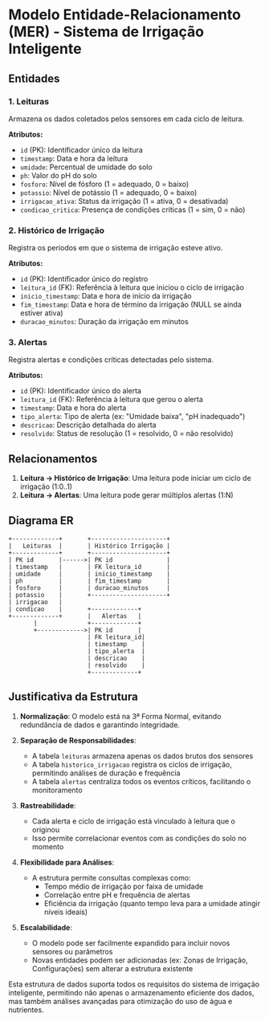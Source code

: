 # Modelo Entidade-Relacionamento (MER) - Sistema de Irrigação Inteligente

## Entidades

### 1. Leituras
Armazena os dados coletados pelos sensores em cada ciclo de leitura.

**Atributos:**
- `id` (PK): Identificador único da leitura
- `timestamp`: Data e hora da leitura
- `umidade`: Percentual de umidade do solo
- `ph`: Valor do pH do solo
- `fosforo`: Nível de fósforo (1 = adequado, 0 = baixo)
- `potassio`: Nível de potássio (1 = adequado, 0 = baixo)
- `irrigacao_ativa`: Status da irrigação (1 = ativa, 0 = desativada)
- `condicao_critica`: Presença de condições críticas (1 = sim, 0 = não)

### 2. Histórico de Irrigação
Registra os períodos em que o sistema de irrigação esteve ativo.

**Atributos:**
- `id` (PK): Identificador único do registro
- `leitura_id` (FK): Referência à leitura que iniciou o ciclo de irrigação
- `inicio_timestamp`: Data e hora de início da irrigação
- `fim_timestamp`: Data e hora de término da irrigação (NULL se ainda estiver ativa)
- `duracao_minutos`: Duração da irrigação em minutos

### 3. Alertas
Registra alertas e condições críticas detectadas pelo sistema.

**Atributos:**
- `id` (PK): Identificador único do alerta
- `leitura_id` (FK): Referência à leitura que gerou o alerta
- `timestamp`: Data e hora do alerta
- `tipo_alerta`: Tipo de alerta (ex: "Umidade baixa", "pH inadequado")
- `descricao`: Descrição detalhada do alerta
- `resolvido`: Status de resolução (1 = resolvido, 0 = não resolvido)

## Relacionamentos

1. **Leitura → Histórico de Irrigação**: Uma leitura pode iniciar um ciclo de irrigação (1:0..1)
2. **Leitura → Alertas**: Uma leitura pode gerar múltiplos alertas (1:N)

## Diagrama ER

```
+-------------+       +---------------------+
|   Leituras  |       | Histórico Irrigação |
+-------------+       +---------------------+
| PK id       |------>| PK id               |
| timestamp   |       | FK leitura_id       |
| umidade     |       | inicio_timestamp    |
| ph          |       | fim_timestamp       |
| fosforo     |       | duracao_minutos     |
| potassio    |       +---------------------+
| irrigacao   |
| condicao    |       +-------------+
+-------------+       |   Alertas   |
       |              +-------------+
       +------------->| PK id       |
                      | FK leitura_id|
                      | timestamp    |
                      | tipo_alerta  |
                      | descricao    |
                      | resolvido    |
                      +-------------+
```

## Justificativa da Estrutura

1. **Normalização**: O modelo está na 3ª Forma Normal, evitando redundância de dados e garantindo integridade.

2. **Separação de Responsabilidades**:
   - A tabela `leituras` armazena apenas os dados brutos dos sensores
   - A tabela `historico_irrigacao` registra os ciclos de irrigação, permitindo análises de duração e frequência
   - A tabela `alertas` centraliza todos os eventos críticos, facilitando o monitoramento

3. **Rastreabilidade**:
   - Cada alerta e ciclo de irrigação está vinculado à leitura que o originou
   - Isso permite correlacionar eventos com as condições do solo no momento

4. **Flexibilidade para Análises**:
   - A estrutura permite consultas complexas como:
     - Tempo médio de irrigação por faixa de umidade
     - Correlação entre pH e frequência de alertas
     - Eficiência da irrigação (quanto tempo leva para a umidade atingir níveis ideais)

5. **Escalabilidade**:
   - O modelo pode ser facilmente expandido para incluir novos sensores ou parâmetros
   - Novas entidades podem ser adicionadas (ex: Zonas de Irrigação, Configurações) sem alterar a estrutura existente

Esta estrutura de dados suporta todos os requisitos do sistema de irrigação inteligente, permitindo não apenas o armazenamento eficiente dos dados, mas também análises avançadas para otimização do uso de água e nutrientes.